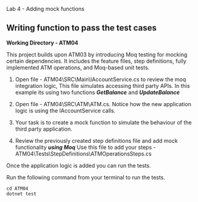 
Lab 4 - Adding mock functions

<p> 


## <b>**Writing function to pass the test cases**</b>

**Working Directory - ATM04**

This project builds upon ATM03 by introducing Moq testing for mocking certain dependencies. It includes the feature files, step definitions, fully implemented ATM operations, and Moq-based unit tests.


1. Open file - ATM04\SRC\Main\IAccountService.cs to review the moq integration logic, This file simulates accessing third party APIs. In this example its using two functions ***GetBalance*** and ***UpdateBalance***  


2. Open file - ATM04\SRC\ATM\ATM.cs. Notice how the new application logic is using the IAccountService calls.


3. Your task is to create a mock function to simulate the behaviour of the third party application. 


4. Review the previously created step definitions file and add mock functionality ***using Moq*** Use this file to add your steps - ATM04\Tests\StepDefinitions\ATMOperationsSteps.cs


Once the application logic is added you can run the tests.


Run the following command from your terminal to run the tests.

```
cd ATM04
dotnet test
```

